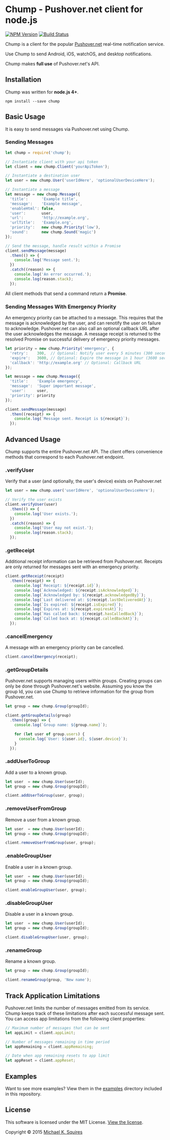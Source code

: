 # Chump - Pushover.net client for node.js

[![NPM Version](https://badge.fury.io/js/chump.svg)](https://www.npmjs.com/package/chump)
[![Build Status](https://api.travis-ci.org/sqmk/chump.svg?branch=master)](https://travis-ci.org/sqmk/chump)

Chump is a client for the popular [Pushover.net](https://pushover.net) real-time
notification service.

Use Chump to send Android, iOS, watchOS, and desktop notifications.

Chump makes **full use** of Pushover.net's API.

## Installation

Chump was written for **node.js 4+**.

`npm install --save chump`

## Basic Usage

It is easy to send messages via Pushover.net using Chump.

### Sending Messages

```js
let chump = require('chump');

// Instantiate client with your api token
let client = new chump.Client('yourApiToken');

// Instantiate a destination user
let user = new chump.User('userIdHere', 'optionalUserDeviceHere');

// Instantiate a message
let message = new chump.Message({
  'title':      'Example title',
  'message':    'Example message',
  'enableHtml': false,
  'user':       user,
  'url':        'http://example.org',
  'urlTitle':   'Example.org',
  'priority':   new chump.Priority('low'),
  'sound':      new chump.Sound('magic')
});

// Send the message, handle result within a Promise
client.sendMessage(message)
  .then(() => {
	console.log('Message sent.');
  })
  .catch((reason) => {
  	console.log('An error occurred.');
    console.log(reason.stack);
  });
```

All client methods that send a command return a **Promise**.

### Sending Messages With Emergency Priority

An emergency priority can be attached to a message. This requires that the
message is acknowledged by the user, and can renotify the user on failure to
acknowledge. Pushover.net can also call an optional callback URL after the user
acknowledges the message. A message receipt is returned to the resolved Promise
on successful delivery of emergency priority messages.

```js
let priority = new chump.Priority('emergency', {
  'retry':    300,  // Optional: Notify user every 5 minutes (300 seconds) until acknowledged
  'expire':   3600, // Optional: Expire the message in 1 hour (3600 seconds)
  'callback': 'http://example.org' // Optional: Callback URL
});

let message = new chump.Message({
  'title':    'Example emergency',
  'message':  'Super important message',
  'user':     user,
  'priority': priority
});

client.sendMessage(message)
  .then((receipt) => {
    console.log(`Message sent. Receipt is ${receipt}`);
  });
```

## Advanced Usage

Chump supports the entire Pushover.net API. The client offers convenience methods
that correspond to each Pushover.net endpoint.

### .verifyUser

Verify that a user (and optionally, the user's device) exists on Pushover.net

```js
let user = new chump.user('userIdHere', 'optionalUserDeviceHere');

// Verify the user exists
client.verifyUser(user)
  .then(() => {
    console.log('User exists.');
  })
  .catch((reason) => {
    console.log('User may not exist.');
    console.log(reason.stack);
  });
```

### .getReceipt

Additional receipt information can be retrieved from Pushover.net. Receipts are
only returned for messages sent with an emergency priority.

```js
client.getReceipt(receipt)
  .then((receipt) => {
    console.log(`Receipt: ${receipt.id}`);
    console.log(`Acknowledged: ${receipt.isAcknowledged}`);
    console.log(`Acknowledged by: ${receipt.acknowledgedBy}`);
    console.log(`Last delivered at: ${receipt.lastDeliveredAt}`);
    console.log(`Is expired: ${receipt.isExpired}`);
    console.log(`Expires at: ${receipt.expiresAt}`);
    console.log(`Has called back: ${receipt.hasCalledBack}`);
    console.log(`Called back at: ${receipt.calledBackAt}`);
  });
```

### .cancelEmergency

A message with an emergency priority can be cancelled.

```js
client.cancelEmergency(receipt);
```

### .getGroupDetails

Pushover.net supports managing users within groups. Creating groups can only be
done through Pushover.net's website. Assuming you know the group Id, you can use
Chump to retrieve information for the group from Pushover.net.

```js
let group = new chump.Group(groupId);

client.getGroupDetails(group)
  .then((group) => {
    console.log(`Group name: ${group.name}`);

    for (let user of group.users) {
      console.log(`User: ${user.id}, ${user.device}`);
    }
  });
```

### .addUserToGroup

Add a user to a known group.

```js
let user  = new chump.User(userId);
let group = new chump.Group(groupId);

client.addUserToGroup(user, group);
```

### .removeUserFromGroup

Remove a user from a known group.

```js
let user  = new chump.User(userId);
let group = new chump.Group(groupId);

client.removeUserFromGroup(user, group);
```

### .enableGroupUser

Enable a user in a known group.

```js
let user  = new chump.User(userId);
let group = new chump.Group(groupId);

client.enableGroupUser(user, group);
```

### .disableGroupUser

Disable a user in a known group.

```js
let user  = new chump.User(userId);
let group = new chump.Group(groupId);

client.disableGroupUser(user, group);
```

### .renameGroup

Rename a known group.

```js
let group = new chump.Group(groupId);

client.renameGroup(group, 'New name');
```

## Track Application Limitations

Pushover.net limits the number of messages emitted from its service. Chump keeps
track of these limitations after each successful message sent. You can access app
limitations from the following client properties:

```js
// Maximum number of messages that can be sent
let appLimit = client.appLimit;

// Number of messages remaining in time period
let appRemaining = client.appRemaining;

// Date when app remaining resets to app limit
let appReset = client.appReset;
```

## Examples

Want to see more examples? View them in the [examples](examples) directory included
in this repository.

## License

This software is licensed under the MIT License. [View the license](LICENSE).

Copyright © 2015 [Michael K. Squires](http://sqmk.com)